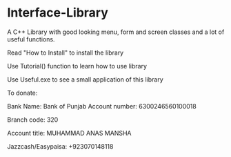 # Interface-Library
A C++ Library with good looking menu, form and screen classes and a lot of useful functions.

Read "How to Install" to install the library

Use Tutorial() function to learn how to use library

Use Useful.exe to see a small application of this library

To donate:

Bank Name: Bank of Punjab
Account number: 6300246560100018

Branch code: 320

Account title: MUHAMMAD ANAS MANSHA

Jazzcash/Easypaisa: +923070148118 

